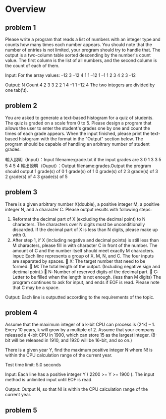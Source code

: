 # Overview
## problem 1
Please write a program that reads a list of numbers with an integer type and counts how many times each number appears. You should note that the number of entries is not limited, your program should try to handle that. 
The output is a two-column table sorted descending by the number's count value. The first column is the list of all numbers, and the second column is the count of each of them. 

Input:
For the array values: –12 3 –12 4 1 1 –12 1 –1 1 2 3 4 2 3 –12

Output:
N Count
4 2
3 3
2 2
1 4
–1 1
–12 4
The two integers are divided by one tab(\t).

## problem 2
You are asked to generate a text-based histogram for a quiz of students. The quiz is graded on a scale from 0 to 5. Please design a program that allows the user to enter the student's grades one by one and count the times of each grade appears. 
When the input finished, please print the text-based histogram with the format in the "Output" section below. 
The program should be capable of handling an arbitrary number of student grades. 
 
輸入說明（Input）：Input filename:grade.txt
if the input grades are 
3 0 1 3 3 5 5 4 5 4 
輸出說明（Ouput）：Output filename:grades.Output
the program should output
1 grade(s) of 0
1 grade(s) of 1
0 grade(s) of 2
3 grade(s) of 3
2 grade(s) of 4
3 grade(s) of 5

## problem 3
There is a given arbitrary number X(double), a positive integer M, a positive integer N, and a character C. Please output results with following steps:
1.	Reformat the decimal part of X (excluding the decimal point) to N characters. The characters over N digits must be unconditionally discarded. If the decimal part of X is less than N digits, please make up with 0.
2.	After step 1, if X (including negative and decimal points) is still less than M characters, please fill in with character C in front of the number. The amount of C and the number itself should meet exactly M characters.
Input:
Each line represents a group of X, M, N, and C. The four inputs are separated by spaces.
	X: The target number that need to be formed.
	M: The total length of the output. (Including negative sign and decimal point.)
	N: Number of reserved digits of the decimal part.
	C: Letter to be filled when the length is not enough. (less than M digits)
The program continues to ask for input, and ends if EOF is read.
Please note that C may be a space.

Output:
Each line is outputted according to the requirements of the topic.

## problem 4
Assume that the maximum integer of a k-bit CPU can process is (2^k) – 1. Every 10 years, k will grow by a multiple of 2. Assume that your company released a 4-bit CPU in 1900, which can store 15 as the largest integer. (8-bit will be released in 1910, and 1920 will be 16-bit, and so on.)
 
There is a given year Y, find the maximum positive integer N where N! is within the CPU calculation range of the current year.

Test time limit: 5.0 seconds

Input:
 Each line has a positive integer Y ( 2200 >= Y >= 1900 ).
The input method is unlimited input until EOF is read.

Output:
Output N, so that N! is within the CPU calculation range of the current year.

## problem 5
